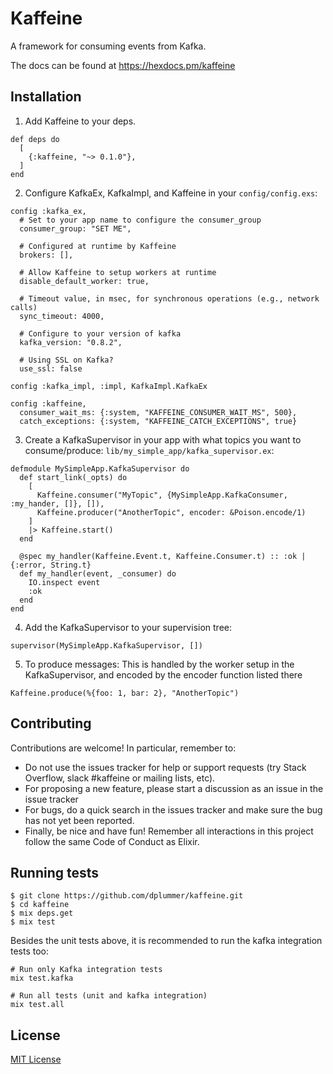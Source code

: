 # Kaffeine

A framework for consuming events from Kafka.

The docs can be found at https://hexdocs.pm/kaffeine

## Installation

1. Add Kaffeine to your deps.
  ```
  def deps do
    [
      {:kaffeine, "~> 0.1.0"},
    ]
  end
  ```
2. Configure KafkaEx, KafkaImpl, and Kaffeine in your `config/config.exs`:
  ```
  config :kafka_ex,
    # Set to your app name to configure the consumer_group
    consumer_group: "SET ME",

    # Configured at runtime by Kaffeine
    brokers: [],

    # Allow Kaffeine to setup workers at runtime
    disable_default_worker: true,

    # Timeout value, in msec, for synchronous operations (e.g., network calls)
    sync_timeout: 4000,

    # Configure to your version of kafka
    kafka_version: "0.8.2",

    # Using SSL on Kafka?
    use_ssl: false

  config :kafka_impl, :impl, KafkaImpl.KafkaEx

  config :kaffeine,
    consumer_wait_ms: {:system, "KAFFEINE_CONSUMER_WAIT_MS", 500},
    catch_exceptions: {:system, "KAFFEINE_CATCH_EXCEPTIONS", true}
  ```
3. Create a KafkaSupervisor in your app with what topics you want to consume/produce: `lib/my_simple_app/kafka_supervisor.ex`:
  ```
  defmodule MySimpleApp.KafkaSupervisor do
    def start_link(_opts) do
      [
        Kaffeine.consumer("MyTopic", {MySimpleApp.KafkaConsumer, :my_hander, []}, []),
        Kaffeine.producer("AnotherTopic", encoder: &Poison.encode/1)
      ]
      |> Kaffeine.start()
    end

    @spec my_handler(Kaffeine.Event.t, Kaffeine.Consumer.t) :: :ok | {:error, String.t}
    def my_handler(event, _consumer) do
      IO.inspect event
      :ok
    end
  end
  ```
4. Add the KafkaSupervisor to your supervision tree:
  ```
  supervisor(MySimpleApp.KafkaSupervisor, [])
  ```
5. To produce messages:
  This is handled by the worker setup in the KafkaSupervisor, and encoded by the encoder
  function listed there

  ```
  Kaffeine.produce(%{foo: 1, bar: 2}, "AnotherTopic")
  ```

## Contributing

Contributions are welcome! In particular, remember to:

* Do not use the issues tracker for help or support requests (try Stack
  Overflow, slack #kaffeine or mailing lists, etc).
* For proposing a new feature, please start a discussion as an issue in the
  issue tracker
* For bugs, do a quick search in the issues tracker and make sure the bug has not yet been reported.
* Finally, be nice and have fun! Remember all interactions in this project follow the same Code of Conduct as Elixir.

## Running tests

```
$ git clone https://github.com/dplummer/kaffeine.git
$ cd kaffeine
$ mix deps.get
$ mix test
```

Besides the unit tests above, it is recommended to run the kafka integration tests too:

```
# Run only Kafka integration tests
mix test.kafka

# Run all tests (unit and kafka integration)
mix test.all
```

## License

[MIT License](https://tldrlegal.com/license/mit-license)
